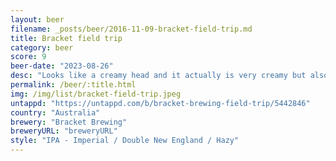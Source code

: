 ```yaml
---
layout: beer
filename: _posts/beer/2016-11-09-bracket-field-trip.md
title: Bracket field trip
category: beer
score: 9
beer-date: "2023-08-26"
desc: "Looks like a creamy head and it actually is very creamy but also tropical. Kind of like a pina collada"
permalink: /beer/:title.html
img: /img/list/bracket-field-trip.jpeg
untappd: "https://untappd.com/b/bracket-brewing-field-trip/5442846"
country: "Australia"
brewery: "Bracket Brewing"
breweryURL: "breweryURL"
style: "IPA - Imperial / Double New England / Hazy"
---
```

